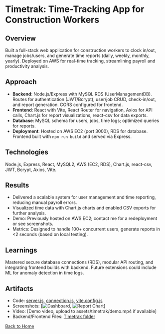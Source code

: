 # Timetrak: Time-Tracking App for Construction Workers

## Overview
Built a full-stack web application for construction workers to clock in/out, manage jobs/users, and generate time reports (daily, weekly, monthly, yearly). Deployed on AWS for real-time tracking, streamlining payroll and productivity analysis.

## Approach
- **Backend**: Node.js/Express with MySQL RDS (UserManagementDB). Routes for authentication (JWT/Bcrypt), user/job CRUD, check-in/out, and report generation. CORS configured for frontend.
- **Frontend**: React with Vite, React Router for navigation, Axios for API calls, Chart.js for report visualizations, react-csv for data exports.
- **Database**: MySQL schema for users, jobs, time logs; optimized queries for reports.
- **Deployment**: Hosted on AWS EC2 (port 3000), RDS for database. Frontend built with `npm run build` and served via Express.

## Technologies
Node.js, Express, React, MySQL2, AWS (EC2, RDS), Chart.js, react-csv, JWT, Bcrypt, Axios, Vite.

## Results
- Delivered a scalable system for user management and time reporting, reducing manual payroll errors.
- Visualized time data with Chart.js charts and enabled CSV exports for further analysis.
- Demo: Previously hosted on AWS EC2; contact me for a redeployment or see screenshots.
- Metrics: Designed to handle 100+ concurrent users, generate reports in <2 seconds (based on local testing).

## Learnings
Mastered secure database connections (RDS), modular API routing, and integrating frontend builds with backend. Future extensions could include ML for anomaly detection in time logs.

## Artifacts
- Code: [server.js](/timetrak/server.js), [connection.js](/timetrak/connection.js), [vite.config.js](/timetrak/vite.config.js)
- Screenshots: [<img src="/assets/timetrak/dashboard.png" alt="Dashboard">, <img src="/assets/timetrak/report-chart.png" alt="Report Chart">]
- Video: [Demo video, upload to assets/timetrak/demo.mp4 if available]
- Backend/Frontend Files: [Timetrak folder](/Timetrak.zip)

[Back to Home](/)
